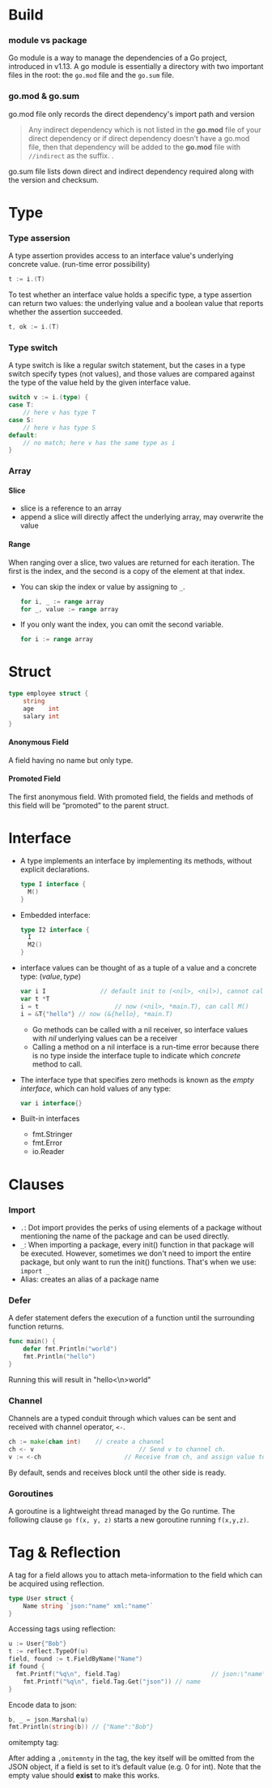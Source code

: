 # Build

### module vs package

Go module is a way to manage the dependencies of a Go project, introduced in v1.13. A go module is essentially a directory with two important files in the root: the `go.mod` file and the `go.sum` file.



### go.mod & go.sum

go.mod file only records the direct dependency's import path and version

> Any indirect dependency which is not listed in the **go.mod** file of your direct dependency or if direct dependency doesn’t have a go.mod file, then that dependency will be added to the **go.mod** file with `//indirect` as the suffix. . 

go.sum file lists down direct and indirect dependency required along with the version and checksum.



# Type

### Type assersion

A type assertion provides access to an interface value's underlying concrete value. (run-time error possibility)

```go
t := i.(T)
```

To test whether an interface value holds a specific type, a type assertion can return two values: the underlying value and a boolean value that reports whether the assertion succeeded.

```go
t, ok := i.(T)
```

### Type switch

A type switch is like a regular switch statement, but the cases in a type switch specify types (not values), and those values are compared against the type of the value held by the given interface value.

```go
switch v := i.(type) {
case T:
    // here v has type T
case S:
    // here v has type S
default:
    // no match; here v has the same type as i
}
```

### Array

#### Slice

- slice is a reference to an array
- append a slice will directly affect the underlying array, may overwrite the value

#### Range

When ranging over a slice, two values are returned for each iteration. The first is the index, and the second is a copy of the element at that index.

- You can skip the index or value by assigning to `_`.

  ```go
  for i, _ := range array
  for _, value := range array
  ```

- If you only want the index, you can omit the second variable.

  ```go
  for i := range array
  ```






# Struct

```go
type employee struct {
    string
    age    int
    salary int
}
```

#### Anonymous Field

A field having no name but only type.

#### Promoted Field

The first anonymous field. With promoted field, the fields and methods of this field will be “promoted” to the parent struct.





# Interface

- A type implements an interface by implementing its methods, without explicit declarations.

  ```go
  type I interface {
  	M()
  }
  ```

- Embedded interface:

  ```go
  type I2 interface {
  	I
    M2()
  }
  ```

- interface values can be thought of as a tuple of a value and a concrete type: $(value,type)$

  ```go
  var i I 				// default init to (<nil>, <nil>), cannot call M()
  var t *T
  i = t 					// now (<nil>, *main.T), can call M()
  i = &T{"hello"} // now (&{hello}, *main.T)
  ```

  - Go methods can be called with a nil receiver, so interface values with $nil$ underlying values can be a receiver
  - Calling a method on a nil interface is a run-time error because there is no type inside the interface tuple to indicate which *concrete* method to call.

- The interface type that specifies zero methods is known as the *empty interface*, which can hold values of any type:

  ```go
  var i interface{}
  ```

- Built-in interfaces

  - fmt.Stringer
  - fmt.Error
  - io.Reader

### 



# Clauses

### Import

- `.`: Dot import provides the perks of using elements of a package without mentioning the name of the package and can be used directly.
- `_`: When importing a package, every init() function in that package will be executed. However, sometimes we don't need to import the entire package, but only want to run the init() functions. That's when we use: `import _` 
- Alias: creates an alias of a package name

### Defer

A defer statement defers the execution of a function until the surrounding function returns.

```go
func main() {
	defer fmt.Println("world")
	fmt.Println("hello")
}
```

Running this will result in "hello\<\\n\>world"

### Channel

Channels are a typed conduit through which values can be sent and received with channel operator, `<-`.

```go
ch := make(chan int)	// create a channel
ch <- v								// Send v to channel ch.
v := <-ch  						// Receive from ch, and assign value to v.
```

By default, sends and receives block until the other side is ready.

### Goroutines
A goroutine is a lightweight thread managed by the Go runtime. The following clause `go f(x, y, z)` starts a new goroutine running `f(x,y,z)`.





# Tag & Reflection

A tag for a field allows you to attach meta-information to the field which can be acquired using reflection.

```go
type User struct {
    Name string `json:"name" xml:"name"`
}
```

Accessing tags using reflection:

```go
u := User{"Bob"}
t := reflect.TypeOf(u)
field, found := t.FieldByName("Name")
if found {
  fmt.Printf("%q\n", field.Tag) 						// json:\"name\" xml:\"name\"
	fmt.Printf("%q\n", field.Tag.Get("json")) // name
}

```

Encode data to json:

```go
b, _ = json.Marshal(u)
fmt.Println(string(b)) // {"Name":"Bob"}
```

omitempty tag:

After adding a `,omitemnty` in the tag, the key itself will be omitted from the JSON object, if a field is set to it’s default value (e.g. 0 for int). Note that the empty value should **exist** to make this works.





